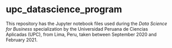 # upc_datascience_program

This repository has the Jupyter notebook files used during the _Data Science for Business_ specialization by the Universidad Peruana de Ciencias Aplicadas (UPC), from Lima, Peru, taken between September 2020 and February 2021. 
